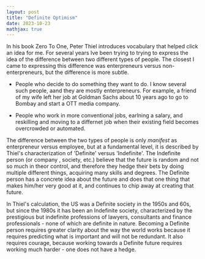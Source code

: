 ```yaml
---
layout: post
title: "Definite Optimism"
date: 2023-10-23
mathjax: true
---
```


In his book Zero To One, Peter Thiel introduces vocabulary that helped click an idea for me. For several years Ive been trying to trying to express the idea of the difference between two different types of people. The closest I came to expressing this difference was enterpreneurs versus non-enterpreneurs, but the difference is more subtle. 

* People who decide to do something they want to do. I know several such people, aand they are mostly enterpreneurs. For example, a friend of my wife left her job at Goldman Sachs about 10 years ago to go to Bombay and start a OTT media company. 

* People who work in more conventional jobs, earlning a salary, and reskilling and moving to a differnet job when their existing field becomes overcrowded or automated. 

The difference between the two types of people is only _manifest_ as enterpreneur versus employee, but at a fundamental level, it is described by Thiel's characterization of 'Definite' versus 'Indefinite'. The Indefinite person (or company , society, etc.) believe that the future is random and not so much in theor control, and therefore they hedge their bets by doing multiple different things, acquiring many skills and degrees. The Definite person has a concrete idea about the future and does that one thing that makes him/her very good at it, and continues to chip away at creating that future. 

In Thiel's calculation, the US was a Definite society in the 1950s and 60s, but since the 1980s it has been an Indefinite society, characterized by the prestigious but indefinite professions of lawyers, consultants and finance professionals - none of which are definite in nature. Becoming a Definite person requires greater clarity about the way the world works because it requires predicting what is important and will not be redundant. It also requires courage, because working towards a Definite future requires working much harder - one does not have a hedge. 
